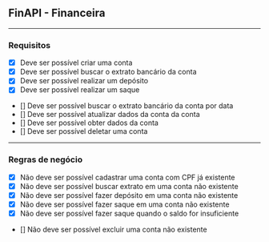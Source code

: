 ## FinAPI - Financeira

---

### Requisitos
- [x] Deve ser possível criar uma conta
- [x] Deve ser possível buscar o extrato bancário da conta
- [x] Deve ser possível realizar um depósito
- [x] Deve ser possível realizar um saque
- [] Deve ser possível buscar o extrato bancário da conta por data
- [] Deve ser possível atualizar dados da conta da conta
- [] Deve ser possível obter dados da conta
- [] Deve ser possível deletar uma conta

---

### Regras de negócio
- [x] Não deve ser possível cadastrar uma conta com CPF já existente
- [x] Não deve ser possível buscar extrato em uma conta não existente
- [x] Não deve ser possível fazer depósito em uma conta não existente
- [x] Não deve ser possível fazer saque em uma conta não existente
- [x] Não deve ser possível fazer saque quando o saldo for insuficiente
- [] Não deve ser possível excluir uma conta não existente